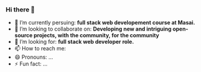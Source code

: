 ### Hi there 👋

<!--
**Ramlala-Yadav-Git/Ramlala-Yadav-Git** is a ✨ _special_ ✨ repository because its `README.md` (this file) appears on your GitHub profile.
-->
- 🌱 I’m currently persuing: **full stack web developement course at Masai.**
- 👯 I’m looking to collaborate on: **Developing new and intriguing open-source projects, with the community, for the community**
- 🤔 I’m looking for: **full stack web developer role.**
- 📫 How to reach me:
- 😄 Pronouns: ...
- ⚡ Fun fact: ...

